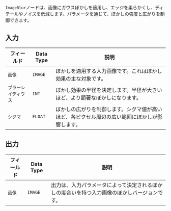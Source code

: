 `ImageBlur`ノードは、画像にガウスぼかしを適用し、エッジを柔らかくし、ディテールやノイズを低減します。パラメータを通じて、ぼかしの強度と広がりを制御できます。

## 入力

| フィールド          | Data Type | 説明                                                                   |
|----------------|-------------|-------------------------------------------------------------------------------|
| `画像`        | `IMAGE`     | ぼかしを適用する入力画像です。これはぼかし効果の主な対象です。 |
| `ブラーレイディウス`  | `INT`       | ぼかし効果の半径を決定します。半径が大きいほど、より顕著なぼかしになります。 |
| `シグマ`        | `FLOAT`     | ぼかしの広がりを制御します。シグマ値が高いほど、各ピクセル周辺の広い範囲にぼかしが影響します。 |

## 出力

| フィールド | Data Type | 説明                                                              |
|-------|-------------|--------------------------------------------------------------------------|
| `画像`| `IMAGE`     | 出力は、入力パラメータによって決定されるぼかしの度合いを持つ入力画像のぼかしバージョンです。 |
